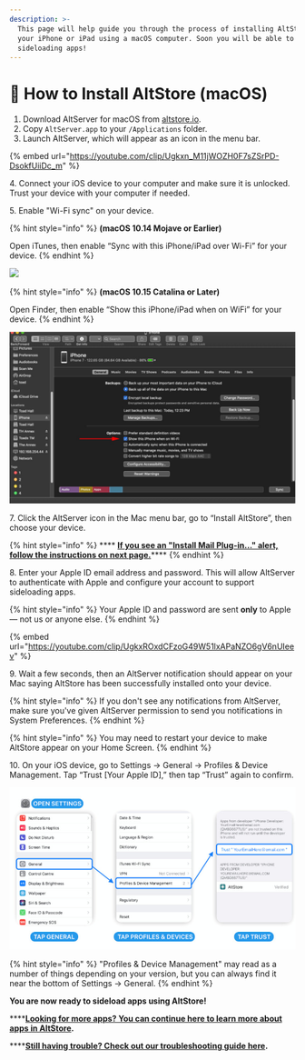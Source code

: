 ```yaml
---
description: >-
  This page will help guide you through the process of installing AltStore onto
  your iPhone or iPad using a macOS computer. Soon you will be able to start
  sideloading apps!
---
```


# 🍎 How to Install AltStore (macOS)

1. Download AltServer for macOS from [altstore.io](https://altstore.io/).&#x20;
2. Copy `AltServer.app` to your `/Applications` folder.
3. Launch AltServer, which will appear as an icon in the menu bar.

{% embed url="https://youtube.com/clip/Ugkxn_M11jWOZH0F7sZSrPD-DsokfUiiDc_m" %}

4\. Connect your iOS device to your computer and make sure it is unlocked. Trust your device with your computer if needed.

5\. Enable "Wi-Fi sync" on your device.

{% hint style="info" %}
**(macOS 10.14 Mojave or Earlier)**&#x20;

Open iTunes, then enable “Sync with this iPhone/iPad over Wi-Fi” for your device.
{% endhint %}

![](<../../.gitbook/assets/002\_sync-iphone-over-wifi-1999751-0242f5c1b2814ecaac3b49815c365c59 (1).webp>)

{% hint style="info" %}
**(macOS 10.15 Catalina or Later)**

Open Finder, then enable “Show this iPhone/iPad when on WiFi” for your device.
{% endhint %}

![](../../.gitbook/assets/878b40c6-6ef3-4f18-858e-7fa266818163.jpeg)

7\. Click the AltServer icon in the Mac menu bar, go to “Install AltStore”, then choose your device.

{% hint style="info" %}
&#x20;**** [**If you see an "Install Mail Plug-in..." alert, follow the instructions on next page.**](enable-mail-plug-in.md)****
{% endhint %}

8\. Enter your Apple ID email address and password. This will allow AltServer to authenticate with Apple and configure your account to support sideloading apps.

{% hint style="info" %}
Your Apple ID and password are sent **only** to Apple — not us or anyone else.
{% endhint %}

{% embed url="https://youtube.com/clip/UgkxROxdCFzoG49W51lxAPaNZO6gV6nUIeev" %}

9\. Wait a few seconds, then an AltServer notification should appear on your Mac saying AltStore has been successfully installed onto your device.

{% hint style="info" %}
If you don't see any notifications from AltServer, make sure you've given AltServer permission to send you notifications in System Preferences.
{% endhint %}

{% hint style="info" %}
You may need to restart your device to make AltStore appear on your Home Screen.
{% endhint %}

10\.  On your iOS device, go to Settings -> General -> Profiles & Device Management. Tap “Trust \[Your Apple ID],” then tap “Trust” again to confirm.

![Image courtesy of @LouisAnslow](<../../.gitbook/assets/1-CwxM2iiAN0kLSWGuRQcCHQ-2 (dragged).jpg>)

{% hint style="info" %}
"Profiles & Device Management" may read as a number of things depending on your version, but you can always find it near the bottom of Settings -> General.
{% endhint %}

**You are now ready to sideload apps using AltStore!**

****[**Looking for more apps? You can continue here to learn more about apps in AltStore**](broken-reference)**.**

****[**Still having trouble? Check out our troubleshooting guide here**](../troubleshooting-guide.md)**.**

